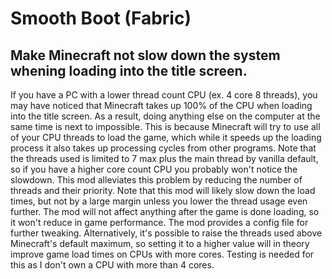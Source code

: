 # Smooth Boot (Fabric)
## Make Minecraft not slow down the system whening loading into the title screen.

If you have a PC with a lower thread count CPU (ex. 4 core 8 threads), you may have noticed that Minecraft takes up 100% of the CPU when loading into the title screen. As a result, doing anything else on the computer at the same time is next to impossible.
This is because Minecraft will try to use all of your CPU threads to load the game, which while it speeds up the loading process it also takes up processing cycles from other programs. Note that the threads used is limited to 7 max plus the main thread by vanilla default, so if you have a higher core count CPU you probably won't notice the slowdown.
This mod alleviates this problem by reducing the number of threads and their priority. Note that this mod will likely slow down the load times, but not by a large margin unless you lower the thread usage even further. The mod will not affect anything after the game is done loading, so it won't reduce in game performance. The mod provides a config file for further tweaking.
Alternatively, it's possible to raise the threads used above Minecraft's default maximum, so setting it to a higher value will in theory improve game load times on CPUs with more cores. Testing is needed for this as I don't own a CPU with more than 4 cores.
